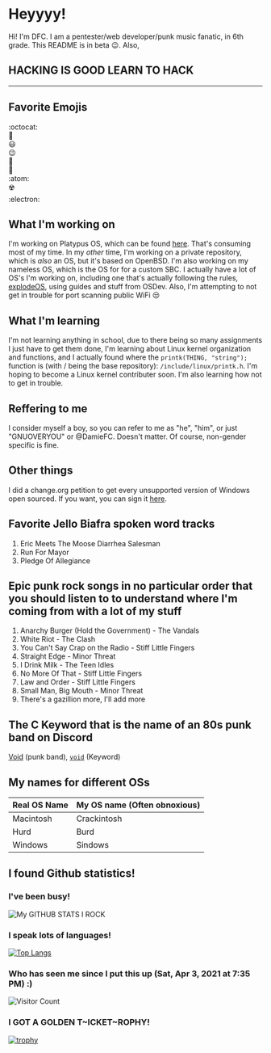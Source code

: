 # Heyyyy!
Hi! I'm DFC. I am a pentester/web developer/punk music fanatic, in 6th grade. This README is in beta :wink:. Also,
## HACKING IS GOOD LEARN TO HACK
***
## Favorite Emojis
:octocat:
<br>
:potato:
<br>
:smiley:
<br>
:wink:
<br>
:chicken:
<br>
:egg:
<br>
:atom:
<br>
:radioactive:
<br>
:electron:
## What I'm working on
I'm working on Platypus OS, which can be found [here](https://github.com/Platypus-Tech/new-platypus-os-drafts). That's consuming most of my time. In my _other_ time, I'm working on a private repository, which is _also_ an OS, but it's based on OpenBSD. I'm also working on my nameless OS, which is the OS for for a custom SBC. I actually have a lot of OS's I'm working on, including one that's actually following the rules, [explodeOS](https://github.com/DamieFC/explodeOS), using guides and stuff from OSDev. Also, I'm attempting to not get in trouble for port scanning public WiFi :unamused:
## What I'm learning
I'm not learning anything in school, due to there being so many assignments I just have to get them done, I'm learning about Linux kernel organization and functions, and I actually found where the `printk(THING, "string");` function is (with / being the base repository): `/include/linux/printk.h`. I'm hoping to become a Linux kernel contributer soon. I'm also learning how not to get in trouble.
## Reffering to me
I consider myself a boy, so you can refer to me as "he", "him", or just "GNUOVERYOU" or @DamieFC. Doesn't matter. Of course, non-gender specific is fine.
## Other things
I did a change.org petition to get every unsupported version of Windows open sourced. If you want, you can sign it [here](http://chng.it/69dpmYFQ5s).
## Favorite Jello Biafra spoken word tracks
1. Eric Meets The Moose Diarrhea Salesman
2. Run For Mayor
3. Pledge Of Allegiance
## Epic punk rock songs in no particular order that you should listen to to understand where I'm coming from with a lot of my stuff
1. Anarchy Burger (Hold the Government) - The Vandals
2. White Riot - The Clash
3. You Can't Say Crap on the Radio - Stiff Little Fingers
4. Straight Edge - Minor Threat
5. I Drink Milk - The Teen Idles
6. No More Of That - Stiff Little Fingers
7. Law and Order - Stiff Little Fingers
8. Small Man, Big Mouth - Minor Threat
9. There's a gazillion more, I'll add more
## The C Keyword that is the name of an 80s punk band on Discord
[Void](https://www.dischord.com/band/void) (punk band), [`void`](https://stackoverflow.com/questions/8024790/understanding-the-exact-meaning-of-the-void-keyword-in-c-c) (Keyword)
## My names for different OSs
| Real OS Name | My OS name (Often obnoxious) |
| ------------ | ---------------------------- |
| Macintosh    | Crackintosh                  |
| Hurd         | Burd                         |
| Windows      | Sindows                      |
## I found Github statistics!
### I've been busy!
![My GITHUB STATS I ROCK](https://github-readme-stats.vercel.app/api?username=DamieFC&show_icons=true&theme=radical)
### I speak lots of languages!
[![Top Langs](https://github-readme-stats.vercel.app/api/top-langs/?username=DamieFC&langs_count=10)](https://github.com/DamieFC/)
### Who has seen me since I put this up (Sat, Apr 3, 2021 at 7:35 PM) :)
![Visitor Count](https://profile-counter.glitch.me/DamieFC/count.svg)
### I GOT A GOLDEN T~ICKET~ROPHY!
[![trophy](https://github-profile-trophy.vercel.app/?username=DamieFC)](https://github.com/DamieFC)
